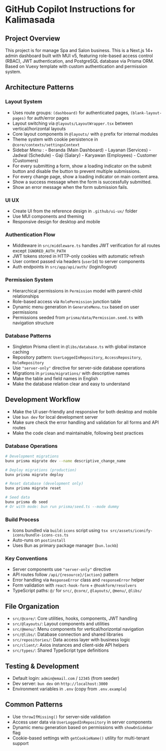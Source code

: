 # GitHub Copilot Instructions for Kalimasada

## Project Overview

This project is for manage Spa and Salon business.
This is a Next.js 14+ admin dashboard built with MUI v5, featuring role-based access control (RBAC), JWT authentication, and PostgreSQL database via Prisma ORM. Based on Vuexy template with custom authentication and permission system.

## Architecture Patterns

### Layout System

- Uses route groups: `(dashboard)` for authenticated pages, `(blank-layout-pages)` for auth/error pages
- Layout switching via `@layouts/LayoutWrapper.tsx` between vertical/horizontal layouts
- Core layout components in `@layouts/` with `@` prefix for internal modules
- Theme system with cookie persistence in `@core/contexts/settingsContext`
- Sidebar Menu : - Beranda (Main Dashboard) - Layanan (Services) - Jadwal (Schedule) - Gaji (Salary) - Karyawan (Employees) - Customer (Customers)
- For every submitting a form, show a loading indicator on the submit button and disable the button to prevent multiple submissions.
- For every change page, show a loading indicator on main content area.
- Show a success message when the form is successfully submitted.
- Show an error message when the form submission fails.

### UI UX

- Create UI from the reference design in `.github/ui-ux/` folder
- Use MUI components and theming
- Responsive design for desktop and mobile

### Authentication Flow

- Middleware in `src/middleware.ts` handles JWT verification for all routes except `IGNORED_AUTH_PATH`
- JWT tokens stored in HTTP-only cookies with automatic refresh
- User context passed via headers (`userId`) to server components
- Auth endpoints in `src/app/api/auth/` (login/logout)

### Permission System

- Hierarchical permissions in `Permission` model with parent-child relationships
- Role-based access via `RolePermission` junction table
- Dynamic menu generation in `GenerateMenu.tsx` based on user permissions
- Permissions seeded from `prisma/data/Permission.seed.ts` with navigation structure

### Database Patterns

- Singleton Prisma client in `@libs/database.ts` with global instance caching
- Repository pattern: `UserLoggedInRepository`, `AccessRepository`, `RoleRepository`
- Use `"server-only"` directive for server-side database operations
- Migrations in `prisma/migrations/` with descriptive names
- Make the table and field names in English
- Make the database relation clear and easy to understand

## Development Workflow

- Make the UI user-friendly and responsive for both desktop and mobile
- Use `bun dev` for local development server
- Make sure check the error handling and validation for all forms and API routes
- Make the code clean and maintainable, following best practices

### Database Operations

```bash
# Development migrations
bunx prisma migrate dev --name descriptive_change_name

# Deploy migrations (production)
bunx prisma migrate deploy

# Reset database (development only)
bunx prisma migrate reset

# Seed data
bunx prisma db seed
# Or with mode: bun run prisma/seed.ts --mode dummy
```

### Build Process

- Icons bundled via `build:icons` script using `tsx src/assets/iconify-icons/bundle-icons-css.ts`
- Auto-runs on `postinstall`
- Uses Bun as primary package manager (`bun.lockb`)

### Key Conventions

- Server components use `"server-only"` directive
- API routes follow `/api/{resource}/{action}` pattern
- Error handling via `ResponseError` class and `responseError` helper
- Form validation with `react-hook-form` + `@hookform/resolvers`
- TypeScript paths: `@/` for `src/`, `@core/`, `@layouts/`, `@menu/`, `@libs/`

## File Organization

- `src/@core/`: Core utilities, hooks, components, JWT handling
- `src/@layouts/`: Layout components and utilities
- `src/@menu/`: Menu components for vertical/horizontal navigation
- `src/@libs/`: Database connection and shared libraries
- `src/repositories/`: Data access layer with business logic
- `src/client/`: Axios instances and client-side API helpers
- `src/types/`: Shared TypeScript type definitions

## Testing & Development

- Default login: `admin@email.com` / `12345` (from seeder)
- Dev server: `bun dev` on `http://localhost:3000`
- Environment variables in `.env` (copy from `.env.example`)

## Common Patterns

- Use `throwIfMissing()` for server-side validation
- Access user data via `UserLoggedInRepository` in server components
- Dynamic menu generation based on permissions with `showOnSidebar` flag
- Cookie-based settings with `getCookieName()` utility for multi-tenant support
